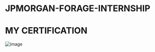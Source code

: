 # JPMORGAN-FORAGE-INTERNSHIP
 
# MY CERTIFICATION

![image](https://github.com/abhiramvarma018/JPMORGAN-FORAGE-INTERNSHIP/blob/main/Abhiram%20JP%20morgan%20certificate.jpg)
